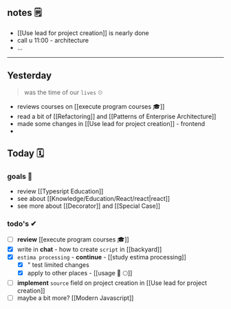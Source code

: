 ## notes 🗒
- [[Use lead for project creation]] is nearly done
- call u 11:00 - architecture
- ...

---
## Yesterday
> was the time of our `lives` ⏲

- reviews courses on [[execute program courses 🎓]]
- read a bit of [[Refactoring]] and [[Patterns of Enterprise Architecture]] 
- made some changes in [[Use lead for project creation]] - frontend
- 

## Today 🗓

### goals 🏴
- review [[Typesript Education]]
- see about [[Knowledge/Education/React/react|react]]
- see more about [[Decorator]] and [[Special Case]]

### todo's ✔
- [ ] **review** [[execute program courses 🎓]]
- [x] write in **chat** - how to create `script` in [[backyard]]
- [x] `estima processing` - **continue** - [[study estima processing]]
	- [x] " test limited changes
	- [x] apply to other places - [[usage 🍏 🌕]]
- [ ] **implement** `source` field on project creation in [[Use lead for project creation]]
- [ ] maybe a bit more? [[Modern Javascript]]
